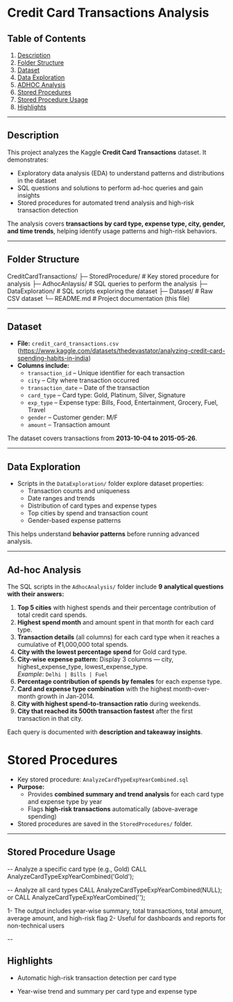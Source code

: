 # Credit Card Transactions Analysis

## Table of Contents
1. [Description](#description)
2. [Folder Structure](#folder-structure)
3. [Dataset](#dataset)
4. [Data Exploration](#data-exploration)
5. [ADHOC Analysis](#adhoc-analysis)
6. [Stored Procedures](#stored-procedures)
7. [Stored Procedure Usage](#stored-procedure-usage)
8. [Highlights](#highlights)

---

## Description
This project analyzes the Kaggle **Credit Card Transactions** dataset. It demonstrates:

- Exploratory data analysis (EDA) to understand patterns and distributions in the dataset
- SQL questions and solutions to perform ad-hoc queries and gain insights
- Stored procedures for automated trend analysis and high-risk transaction detection 

The analysis covers **transactions by card type, expense type, city, gender, and time trends**, helping identify usage patterns and high-risk behaviors.

---

## Folder Structure
CreditCardTransactions/
├─ StoredProcedure/ # Key stored procedure for analysis
├─ AdhocAnlaysis/ # SQL queries to perform the analysis
├─ DataExploration/ # SQL scripts exploring the dataset
├─ Dataset/ # Raw CSV dataset
└─ README.md # Project documentation (this file)

---

## Dataset
- **File:** `credit_card_transactions.csv` (https://www.kaggle.com/datasets/thedevastator/analyzing-credit-card-spending-habits-in-india)
- **Columns include:**  
  - `transaction_id` – Unique identifier for each transaction  
  - `city` – City where transaction occurred  
  - `transaction_date` – Date of the transaction  
  - `card_type` – Card type: Gold, Platinum, Silver, Signature  
  - `exp_type` – Expense type: Bills, Food, Entertainment, Grocery, Fuel, Travel  
  - `gender` – Customer gender: M/F  
  - `amount` – Transaction amount  

The dataset covers transactions from **2013-10-04 to 2015-05-26**.

---

## Data Exploration
- Scripts in the `DataExploration/` folder explore dataset properties:  
  - Transaction counts and uniqueness  
  - Date ranges and trends  
  - Distribution of card types and expense types  
  - Top cities by spend and transaction count  
  - Gender-based expense patterns  

This helps understand **behavior patterns** before running advanced analysis.

---

## Ad-hoc Analysis

The SQL scripts in the `AdhocAnalysis/` folder include **9 analytical questions with their answers:**

1. **Top 5 cities** with highest spends and their percentage contribution of total credit card spends.  
2. **Highest spend month** and amount spent in that month for each card type.  
3. **Transaction details** (all columns) for each card type when it reaches a cumulative of ₹1,000,000 total spends.  
4. **City with the lowest percentage spend** for Gold card type.  
5. **City-wise expense pattern:** Display 3 columns — city, highest_expense_type, lowest_expense_type.  
   _Example_: `Delhi | Bills | Fuel`  
6. **Percentage contribution of spends by females** for each expense type.  
7. **Card and expense type combination** with the highest month-over-month growth in Jan-2014.  
8. **City with highest spend-to-transaction ratio** during weekends.  
9. **City that reached its 500th transaction fastest** after the first transaction in that city.

 

Each query is documented with **description and takeaway insights**.

# Stored Procedures
- Key stored procedure: `AnalyzeCardTypeExpYearCombined.sql`  
- **Purpose:**  
  - Provides **combined summary and trend analysis** for each card type and expense type by year  
  - Flags **high-risk transactions** automatically (above-average spending)  
- Stored procedures are saved in the `StoredProcedures/` folder.

---

## Stored Procedure Usage
-- Analyze a specific card type (e.g., Gold)
CALL AnalyzeCardTypeExpYearCombined('Gold');

-- Analyze all card types
CALL AnalyzeCardTypeExpYearCombined(NULL); or CALL AnalyzeCardTypeExpYearCombined('');

 1- The output includes year-wise summary, total transactions, total amount, average amount, and high-risk flag
 2- Useful for dashboards and reports for non-technical users
 
--
 
## Highlights
 - Automatic high-risk transaction detection per card type

 - Year-wise trend and summary per card type and expense type